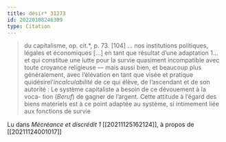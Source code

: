 ```yaml
---
title: désir* 31273
id: 20220108246309
type: Citation
---
```


> du capitalisme, op. cit.*, p. 73. [104] ... nos institutions politiques, légales et économiques [...] en tant que résultat d’une adaptation 1... et qui constitue une lutte pour la survie quasiment incompatible avec toute croyance religieuse — mais aussi bien, et beaucoup plus généralement, avec l’élévation en tant que visée et pratique quidésirel’*incalculabilité* de ce qui élève, de l’ascendant et de son autorité : Le système capitaliste a besoin de ce dévouement à la voca- tion (*Beruf*) de gagner de l’argent. Cette attitude à l’égard des biens matériels est à ce point adaptée au système, si intimement liée aux fonctions de survie

Lu dans *Mécréance et discrédit 1* [[20211125162124]], à propos de [[20211124001017]]